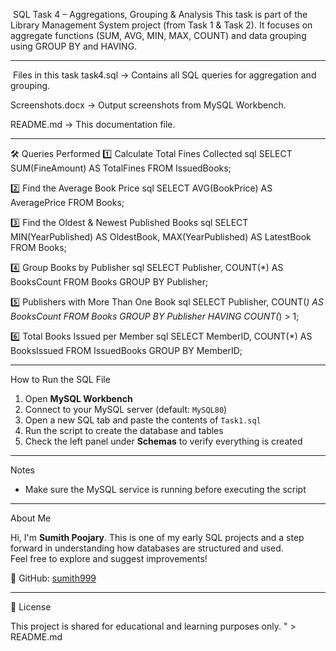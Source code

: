  SQL Task 4 – Aggregations, Grouping & Analysis
This task is part of the Library Management System project (from Task 1 & Task 2).
It focuses on aggregate functions (SUM, AVG, MIN, MAX, COUNT) and data grouping using GROUP BY and HAVING.

----

 Files in this task
task4.sql → Contains all SQL queries for aggregation and grouping.

Screenshots.docx → Output screenshots from MySQL Workbench.

README.md → This documentation file.

----

🛠 Queries Performed
1️⃣ Calculate Total Fines Collected
 sql
SELECT SUM(FineAmount) AS TotalFines FROM IssuedBooks;

2️⃣ Find the Average Book Price
 sql
SELECT AVG(BookPrice) AS AveragePrice FROM Books;

3️⃣ Find the Oldest & Newest Published Books
 sql
SELECT MIN(YearPublished) AS OldestBook, MAX(YearPublished) AS LatestBook
FROM Books;

4️⃣ Group Books by Publisher
 sql
SELECT Publisher, COUNT(*) AS BooksCount
FROM Books
GROUP BY Publisher;

5️⃣ Publishers with More Than One Book
 sql
SELECT Publisher, COUNT(*) AS BooksCount
FROM Books
GROUP BY Publisher
HAVING COUNT(*) > 1;

6️⃣ Total Books Issued per Member
 sql
SELECT MemberID, COUNT(*) AS BooksIssued
FROM IssuedBooks
GROUP BY MemberID;

----

How to Run the SQL File

1. Open **MySQL Workbench**
2. Connect to your MySQL server (default: `MySQL80`)
3. Open a new SQL tab and paste the contents of `Task1.sql`
4. Run the script to create the database and tables
5. Check the left panel under **Schemas** to verify everything is created

---

 Notes

- Make sure the MySQL service is running before executing the script

---

About Me

Hi, I'm **Sumith Poojary**. This is one of my early SQL projects and a step forward in understanding how databases are structured and used.  
Feel free to explore and suggest improvements!

🔗 GitHub: [sumith999](https://github.com/sumith999)

---

📄 License

This project is shared for educational and learning purposes only.
" > README.md

